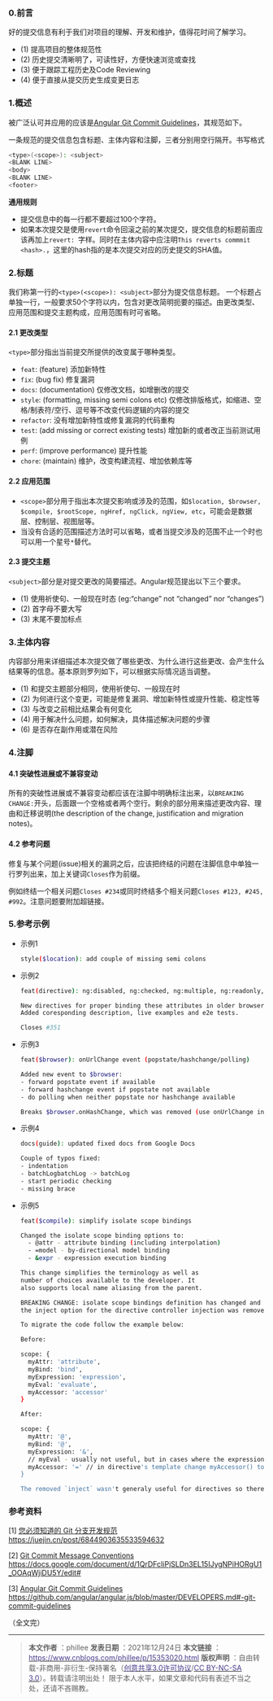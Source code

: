 ### 0.前言

好的提交信息有利于我们对项目的理解、开发和维护，值得花时间了解学习。

- (1) 提高项目的整体规范性
- (2) 历史提交清晰明了，可读性好，方便快速浏览或查找
- (3) 便于跟踪工程历史及Code Reviewing
- (4) 便于直接从提交历史生成变更日志

### 1.概述

被广泛认可并应用的应该是[Angular Git Commit Guidelines](https://github.com/angular/angular.js/blob/master/DEVELOPERS.md#-git-commit-guidelines)，其规范如下。

一条规范的提交信息包含标题、主体内容和注脚，三者分别用空行隔开。书写格式

```bash
<type>(<scope>): <subject>
<BLANK LINE>
<body>
<BLANK LINE>
<footer>
```

**通用规则**

- 提交信息中的每一行都不要超过100个字符。
- 如果本次提交是使用`revert`命令回滚之前的某次提交，提交信息的标题前面应该再加上`revert: `字样。同时在主体内容中应注明`This reverts commmit <hash>.`，这里的hash指的是本次提交对应的历史提交的SHA值。

### 2.标题

我们称第一行的`<type>(<scope>): <subject>`部分为提交信息标题。
一个标题占单独一行，一般要求50个字符以内，包含对更改简明扼要的描述。由更改类型、应用范围和提交主题构成，应用范围有时可省略。

#### 2.1 更改类型

`<type>`部分指出当前提交所提供的改变属于哪种类型。

- `feat`: (feature) 添加新特性
- `fix`: (bug fix) 修复漏洞
- `docs`: (documentation) 仅修改文档，如增删改的提交
- `style`: (formatting, missing semi colons etc) 仅修改排版格式，如缩进、空格/制表符/空行、逗号等不改变代码逻辑的内容的提交
- `refactor`: 没有增加新特性或修复漏洞的代码重构
- `test`: (add missing or correct existing tests) 增加新的或者改正当前测试用例
- `perf`: (improve performance) 提升性能
- `chore`: (maintain) 维护，改变构建流程、增加依赖库等

#### 2.2 应用范围

- `<scope>`部分用于指出本次提交影响或涉及的范围，如`$location, $browser, $compile, $rootScope, ngHref, ngClick, ngView, etc`，可能会是数据层、控制层、视图层等。
- 当没有合适的范围描述方法时可以省略，或者当提交涉及的范围不止一个时也可以用一个星号`*`替代。

#### 2.3 提交主题

`<subject>`部分是对提交更改的简要描述。Angular规范提出以下三个要求。

- (1) 使用祈使句、一般现在时态 (eg:“change” not “changed” nor “changes”)
- (2) 首字母不要大写
- (3) 末尾不要加标点

### 3.主体内容

内容部分用来详细描述本次提交做了哪些更改、为什么进行这些更改、会产生什么结果等的信息。基本原则罗列如下，可以根据实际情况适当调整。

- (1) 和提交主题部分相同，使用祈使句、一般现在时
- (2) 为何进行这个变更，可能是修复漏洞、增加新特性或提升性能、稳定性等
- (3) 与改变之前相比结果会有何变化
- (4) 用于解决什么问题，如何解决，具体描述解决问题的步骤
- (6) 是否存在副作用或潜在风险

### 4.注脚

#### 4.1 突破性进展或不兼容变动

所有的突破性进展或不兼容变动都应该在注脚中明确标注出来，以`BREAKING CHANGE:`开头，后面跟一个空格或者两个空行。剩余的部分用来描述更改内容、理由和迁移说明(the description of the change, justification and migration notes)。

#### 4.2 参考问题

修复与某个问题(issue)相关的漏洞之后，应该把终结的问题在注脚信息中单独一行罗列出来，加上关键词`Closes`作为前缀。

例如终结一个相关问题`Closes #234`或同时终结多个相关问题`Closes #123, #245, #992`。注意问题要附加超链接。

### 5.参考示例

- 示例1

	```bash
	style($location): add couple of missing semi colons
	```

- 示例2

	```bash
	feat(directive): ng:disabled, ng:checked, ng:multiple, ng:readonly, ng:selected

	New directives for proper binding these attributes in older browsers (IE).
	Added coresponding description, live examples and e2e tests.

	Closes #351
	```

- 示例3

	```bash
	feat($browser): onUrlChange event (popstate/hashchange/polling)

	Added new event to $browser:
	- forward popstate event if available
	- forward hashchange event if popstate not available
	- do polling when neither popstate nor hashchange available

	Breaks $browser.onHashChange, which was removed (use onUrlChange instead)
	```

- 示例4

	```bash
	docs(guide): updated fixed docs from Google Docs

	Couple of typos fixed:
	- indentation
	- batchLogbatchLog -> batchLog
	- start periodic checking
	- missing brace
	```

- 示例5

	```bash
	feat($compile): simplify isolate scope bindings

	Changed the isolate scope binding options to:
	  - @attr - attribute binding (including interpolation)
	  - =model - by-directional model binding
	  - &expr - expression execution binding

	This change simplifies the terminology as well as
	number of choices available to the developer. It
	also supports local name aliasing from the parent.

	BREAKING CHANGE: isolate scope bindings definition has changed and
	the inject option for the directive controller injection was removed.

	To migrate the code follow the example below:

	Before:

	scope: {
	  myAttr: 'attribute',
	  myBind: 'bind',
	  myExpression: 'expression',
	  myEval: 'evaluate',
	  myAccessor: 'accessor'
	}

	After:

	scope: {
	  myAttr: '@',
	  myBind: '@',
	  myExpression: '&',
	  // myEval - usually not useful, but in cases where the expression is assignable, you can use '='
	  myAccessor: '=' // in directive's template change myAccessor() to myAccessor
	}

	The removed `inject` wasn't generaly useful for directives so there should be no code using it.
	```
### 参考资料

[1] [您必须知道的 Git 分支开发规范](https://juejin.cn/post/6844903635533594632) https://juejin.cn/post/6844903635533594632

[2] [Git Commit Message Conventions](https://docs.google.com/document/d/1QrDFcIiPjSLDn3EL15IJygNPiHORgU1_OOAqWjiDU5Y/edit#) https://docs.google.com/document/d/1QrDFcIiPjSLDn3EL15IJygNPiHORgU1_OOAqWjiDU5Y/edit#

[3] [Angular Git Commit Guidelines](https://github.com/angular/angular.js/blob/master/DEVELOPERS.md#-git-commit-guidelines) https://github.com/angular/angular.js/blob/master/DEVELOPERS.md#-git-commit-guidelines

（全文完）

---

> **本文作者**  ：phillee
> **发表日期**  ：2021年12月24日
> **本文链接**  ：[<font color=#483D8B>https://www.cnblogs.com/phillee/p/15353020.html</font>](https://www.cnblogs.com/phillee/p/15353020.html)
> **版权声明**  ：自由转载-非商用-非衍生-保持署名（[<font color=#483D8B>创意共享3.0许可协议</font>](https://creativecommons.org/licenses/by-nc-nd/3.0/deed.zh)/[<font color=#483D8B>CC BY-NC-SA 3.0</font>](https://creativecommons.org/licenses/by-nc-sa/3.0/)）。转载请注明出处！
> 限于本人水平，如果文章和代码有表述不当之处，还请不吝赐教。
